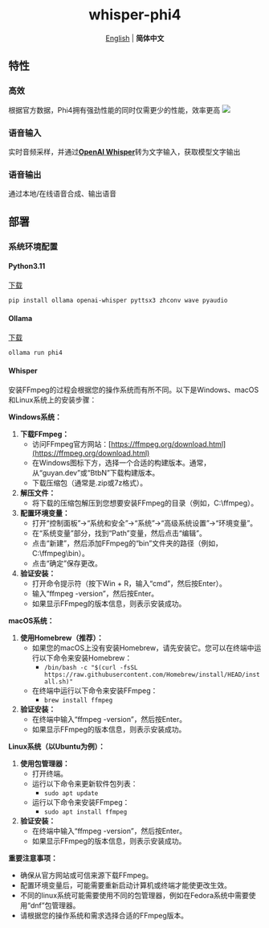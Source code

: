 <div align="center">
  <h1>whisper-phi4</h1>
  
  [English](README.md) | **简体中文**
</div>

## 特性
### 高效
根据官方数据，Phi4拥有强劲性能的同时仅需更少的性能，效率更高
<img src='https://github.com/user-attachments/assets/f7541460-4176-469e-8f8f-8e673fc59f86'>

### 语音输入
实时音频采样，并通过[**OpenAI Whisper**](https://github.com/openai/whisper)转为文字输入，获取模型文字输出

### 语音输出
通过本地/在线语音合成、输出语音

## 部署
### 系统环境配置
#### Python3.11
[下载](https://www.python.org/downloads/release/python-3110/)

```sh
pip install ollama openai-whisper pyttsx3 zhconv wave pyaudio
```

#### Ollama
[下载](https://ollama.com/)

```sh
ollama run phi4
```

#### Whisper
安装FFmpeg的过程会根据您的操作系统而有所不同。以下是Windows、macOS和Linux系统上的安装步骤：

**Windows系统：**

1.  **下载FFmpeg：**
    * 访问FFmpeg官方网站：[https://ffmpeg.org/download.html](https://ffmpeg.org/download.html)
    * 在Windows图标下方，选择一个合适的构建版本。通常，从“guyan.dev”或“BtbN”下载构建版本。
    * 下载压缩包（通常是.zip或7z格式）。
2.  **解压文件：**
    * 将下载的压缩包解压到您想要安装FFmpeg的目录（例如，C:\ffmpeg）。
3.  **配置环境变量：**
    * 打开“控制面板”->“系统和安全”->“系统”->“高级系统设置”->“环境变量”。
    * 在“系统变量”部分，找到“Path”变量，然后点击“编辑”。
    * 点击“新建”，然后添加FFmpeg的“bin”文件夹的路径（例如，C:\ffmpeg\bin）。
    * 点击“确定”保存更改。
4.  **验证安装：**
    * 打开命令提示符（按下Win + R，输入“cmd”，然后按Enter）。
    * 输入“ffmpeg -version”，然后按Enter。
    * 如果显示FFmpeg的版本信息，则表示安装成功。

**macOS系统：**

1.  **使用Homebrew（推荐）：**
    * 如果您的macOS上没有安装Homebrew，请先安装它。您可以在终端中运行以下命令来安装Homebrew：
        * `/bin/bash -c "$(curl -fsSL https://raw.githubusercontent.com/Homebrew/install/HEAD/install.sh)"`
    * 在终端中运行以下命令来安装FFmpeg：
        * `brew install ffmpeg`
2.  **验证安装：**
    * 在终端中输入“ffmpeg -version”，然后按Enter。
    * 如果显示FFmpeg的版本信息，则表示安装成功。

**Linux系统（以Ubuntu为例）：**

1.  **使用包管理器：**
    * 打开终端。
    * 运行以下命令来更新软件包列表：
        * `sudo apt update`
    * 运行以下命令来安装FFmpeg：
        * `sudo apt install ffmpeg`
2.  **验证安装：**
    * 在终端中输入“ffmpeg -version”，然后按Enter。
    * 如果显示FFmpeg的版本信息，则表示安装成功。

**重要注意事项：**

* 确保从官方网站或可信来源下载FFmpeg。
* 配置环境变量后，可能需要重新启动计算机或终端才能使更改生效。
* 不同的linux系统可能需要使用不同的包管理器，例如在Fedora系统中需要使用“dnf”包管理器。
* 请根据您的操作系统和需求选择合适的FFmpeg版本。
